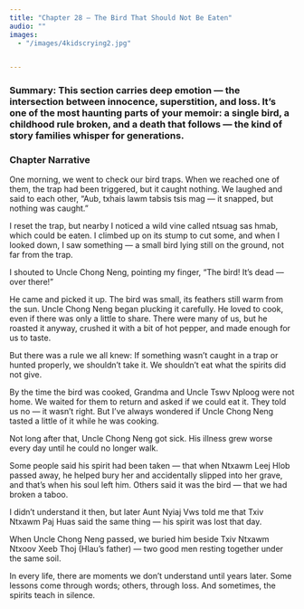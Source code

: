 ```yaml
---
title: "Chapter 28 — The Bird That Should Not Be Eaten"
audio: ""
images:
  - "/images/4kidscrying2.jpg"


---
```

### Summary: This section carries deep emotion — the intersection between innocence, superstition, and loss.  It’s one of the most haunting parts of your memoir: a single bird, a childhood rule broken, and a death that follows — the kind of story families whisper for generations.

### Chapter Narrative

One morning, we went to check our bird traps.
When we reached one of them, the trap had been triggered, but it caught nothing.
We laughed and said to each other,
“Aub, txhais lawm tabsis tsis mag — it snapped, but nothing was caught.”

I reset the trap, but nearby I noticed a wild vine called ntsuag sas hmab, which could be eaten.
I climbed up on its stump to cut some, and when I looked down, I saw something — a small bird lying still on the ground, not far from the trap.

I shouted to Uncle Chong Neng, pointing my finger,
“The bird! It’s dead — over there!”

He came and picked it up. The bird was small, its feathers still warm from the sun.
Uncle Chong Neng began plucking it carefully. He loved to cook, even if there was only a little to share.
There were many of us, but he roasted it anyway, crushed it with a bit of hot pepper, and made enough for us to taste.

But there was a rule we all knew:
If something wasn’t caught in a trap or hunted properly, we shouldn’t take it. We shouldn’t eat what the spirits did not give.

By the time the bird was cooked, Grandma and Uncle Tswv Nploog were not home.
We waited for them to return and asked if we could eat it.
They told us no — it wasn’t right.
But I’ve always wondered if Uncle Chong Neng tasted a little of it while he was cooking.

Not long after that, Uncle Chong Neng got sick. His illness grew worse every day until he could no longer walk.

Some people said his spirit had been taken — that when Ntxawm Leej Hlob passed away, he helped bury her and accidentally slipped into her grave, and that’s when his soul left him.
Others said it was the bird — that we had broken a taboo.

I didn’t understand it then, but later Aunt Nyiaj Vws told me that Txiv Ntxawm Paj Huas said the same thing — his spirit was lost that day.

When Uncle Chong Neng passed, we buried him beside Txiv Ntxawm Ntxoov Xeeb Thoj (Hlau’s father) — two good men resting together under the same soil.

In every life, there are moments we don’t understand until years later.
Some lessons come through words;
others, through loss.  And sometimes, the spirits teach in silence.